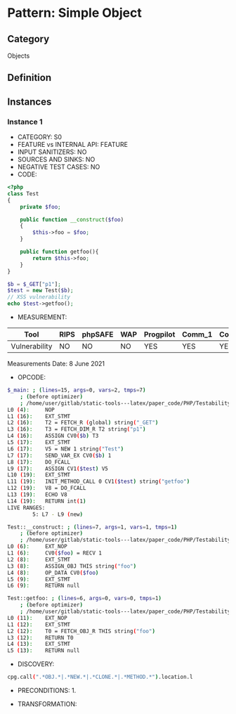 # Pattern: Simple Object

## Category

Objects

## Definition

## Instances

### Instance 1

- CATEGORY: S0
- FEATURE vs INTERNAL API: FEATURE
- INPUT SANITIZERS:  NO
- SOURCES AND SINKS: NO 
- NEGATIVE TEST CASES: NO
- CODE:

```php
<?php
class Test
{
    private $foo;

    public function __construct($foo)
    {
        $this->foo = $foo;
    }

    public function getfoo(){
        return $this->foo;
    }
}

$b = $_GET["p1"];
$test = new Test($b);
// XSS vulnerability
echo $test->getfoo();
```

- MEASUREMENT:

| Tool          | RIPS | phpSAFE | WAP  | Progpilot | Comm_1 | Comm_2 | Correct |
| ------------- | ---- | ------- | ---- | --------- | ------- | --------- | ------- |
| Vulnerability | NO   | NO      | NO   | YES       | YES     | YES       | YES     |
Measurements Date: 8 June 2021

- OPCODE:

```bash
$_main: ; (lines=15, args=0, vars=2, tmps=7)
    ; (before optimizer)
    ; /home/user/gitlab/static-tools---latex/paper_code/PHP/Testability_Patterns/66_simple_object/66_simple_object.php:1-19
L0 (4):     NOP
L1 (16):    EXT_STMT
L2 (16):    T2 = FETCH_R (global) string("_GET")
L3 (16):    T3 = FETCH_DIM_R T2 string("p1")
L4 (16):    ASSIGN CV0($b) T3
L5 (17):    EXT_STMT
L6 (17):    V5 = NEW 1 string("Test")
L7 (17):    SEND_VAR_EX CV0($b) 1
L8 (17):    DO_FCALL
L9 (17):    ASSIGN CV1($test) V5
L10 (19):   EXT_STMT
L11 (19):   INIT_METHOD_CALL 0 CV1($test) string("getfoo")
L12 (19):   V8 = DO_FCALL
L13 (19):   ECHO V8
L14 (19):   RETURN int(1)
LIVE RANGES:
        5: L7 - L9 (new)

Test::__construct: ; (lines=7, args=1, vars=1, tmps=1)
    ; (before optimizer)
    ; /home/user/gitlab/static-tools---latex/paper_code/PHP/Testability_Patterns/66_simple_object/66_simple_object.php:6-9
L0 (6):     EXT_NOP
L1 (6):     CV0($foo) = RECV 1
L2 (8):     EXT_STMT
L3 (8):     ASSIGN_OBJ THIS string("foo")
L4 (8):     OP_DATA CV0($foo)
L5 (9):     EXT_STMT
L6 (9):     RETURN null

Test::getfoo: ; (lines=6, args=0, vars=0, tmps=1)
    ; (before optimizer)
    ; /home/user/gitlab/static-tools---latex/paper_code/PHP/Testability_Patterns/66_simple_object/66_simple_object.php:11-13
L0 (11):    EXT_NOP
L1 (12):    EXT_STMT
L2 (12):    T0 = FETCH_OBJ_R THIS string("foo")
L3 (12):    RETURN T0
L4 (13):    EXT_STMT
L5 (13):    RETURN null
```

- DISCOVERY:

```bash
cpg.call(".*OBJ.*|.*NEW.*|.*CLONE.*|.*METHOD.*").location.l
```

- PRECONDITIONS:
   1.

- TRANSFORMATION: 

```

```

